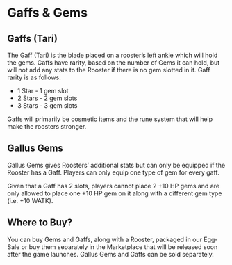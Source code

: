 # Gaffs & Gems

## Gaffs (Tari)

The Gaff (Tari) is the blade placed on a rooster’s left ankle which will hold the gems. Gaffs have rarity, based on the number of Gems it can hold, but will not add any stats to the Rooster if there is no gem slotted in it. Gaff rarity is as follows:

* 1 Star - 1 gem slot&#x20;
* 2 Stars - 2 gem slots&#x20;
* 3 Stars - 3 gem slots

Gaffs will primarily be cosmetic items and the rune system that will help make the roosters stronger.

## Gallus Gems

Gallus Gems gives Roosters’ additional stats but can only be equipped if the Rooster has a Gaff. Players can only equip one type of gem for every gaff.

Given that a Gaff has 2 slots, players cannot place 2 +10 HP gems and are only allowed to place one +10 HP gem on it along with a different gem type (i.e. +10 WATK).

## Where to Buy?

You can buy Gems and Gaffs, along with a Rooster, packaged in our Egg-Sale or buy them separately in the Marketplace that will be released soon after the game launches. Gallus Gems and Gaffs can be sold separately.
